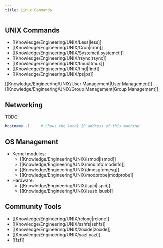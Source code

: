 ```yaml
---
title: Linux Commands
---
```


## UNIX Commands
- [[Knowledge/Engineering/UNIX/Less|less]]
- [[Knowledge/Engineering/UNIX/Cron|cron]]
- [[Knowledge/Engineering/UNIX/Systemctl|systemctl]]
- [[Knowledge/Engineering/UNIX/rsync|rsync]]
- [[Knowledge/Engineering/UNIX/tmux|tmux]]
- [[Knowledge/Engineering/UNIX/find|find]]
- [[Knowledge/Engineering/UNIX/ps|ps]]

[[Knowledge/Engineering/UNIX/User Management|User Management]]
[[Knowledge/Engineering/UNIX/Group Management|Group Management]]

## Networking
TODO.
```sh
hostname -I     # Shows the local IP address of this machine.
```

## OS Management
- Kernel modules:
	- [[Knowledge/Engineering/UNIX/lsmod|lsmod]]
	- [[Knowledge/Engineering/UNIX/modinfo|modinfo]]
	- [[Knowledge/Engineering/UNIX/dmesg|dmesg]]
	- [[Knowledge/Engineering/UNIX/modprobe|modprobe]]
- Hardware:
	- [[Knowledge/Engineering/UNIX/lspci|lspci]]
	- [[Knowledge/Engineering/UNIX/lsusb|lsusb]]

## Community Tools
- [[Knowledge/Engineering/UNIX/rclone|rclone]]
- [[Knowledge/Engineering/UNIX/sshfs|sshfs]]
- [[Knowledge/Engineering/UNIX/zoxide|zoxide]]
- [[Knowledge/Engineering/UNIX/yazi|yazi]]
- [[fzf]]

